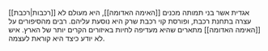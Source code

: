 [[רכבות|רכבת]] אגדית אשר בני תמותה מכנים [[האימה האדומה]], היא מעולם לא עצרה בתחנת רכבת, ופורסת קוי רכבת שרק היא נוסעת עליהם.
רבים מהסיפורים על [[האימה האדומה]] מתארים שהיא מעדיפה לחיות באיזורים הקרים יותר של הארץ.
איש לא יודע כיצד היא קוראת לעצמה.
